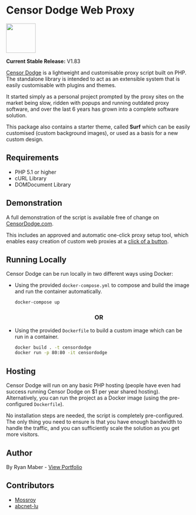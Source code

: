 # Censor Dodge Web Proxy

<img src="https://www.censordodge.com/wp-content/uploads/2017/11/logo.svg" width="80px" />

**Current Stable Release:** V1.83

[Censor Dodge](https://censordodge.com/) is a lightweight and customisable proxy script built on PHP. The standalone library is intended to act as an extensible system that is easily customisable with plugins and themes.

It started simply as a personal project prompted by the proxy sites on the market being slow, ridden with popups and running outdated proxy software, and over the last 6 years has grown into a complete software solution.

This package also contains a starter theme, called **Surf** which can be easily customised (custom background images), or used as a basis for a new custom design.

## Requirements

- PHP 5.1 or higher
- cURL Library
- DOMDocument Library

## Demonstration

A full demonstration of the script is available free of change on [CensorDodge.com](https://censordodge.com/).

This includes an approved and automatic one-click proxy setup tool, which enables easy creation of custom web proxies at a [click of a button](https://censordodge.com/#setup).

## Running Locally

Censor Dodge can be run locally in two different ways using Docker:

- Using the provided `docker-compose.yml` to compose and build the image and run the container automatically.
  ```sh
  docker-compose up
  ```

<h3 align="center">OR</h3>

- Using the provided `Dockerfile` to build a custom image which can be run in a container.
  ```sh
  docker build . -t censordodge
  docker run -p 80:80 -it censordodge
  ```

## Hosting

Censor Dodge will run on any basic PHP hosting (people have even had success running Censor Dodge on $1 per year shared hosting). Alternatively, you can run the project as a Docker image (using the pre-configured `Dockerfile`).

No installation steps are needed, the script is completely pre-configured. The only thing you need to ensure is that you have enough bandwidth to handle the traffic, and you can sufficiently scale the solution as you get more visitors.

## Author

By Ryan Maber - [View Portfolio](https://ryanmaber.com/)

## Contributors
- [Mossroy](https://github.com/mossroy)
- [abcnet-lu](https://github.com/abcnet-lu)
